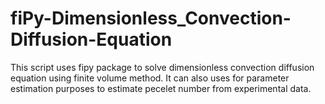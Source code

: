 # fiPy-Dimensionless_Convection-Diffusion-Equation
This script uses fipy package to solve dimensionless convection diffusion equation using finite volume method. It can also uses for parameter estimation purposes to estimate pecelet number from experimental data.
